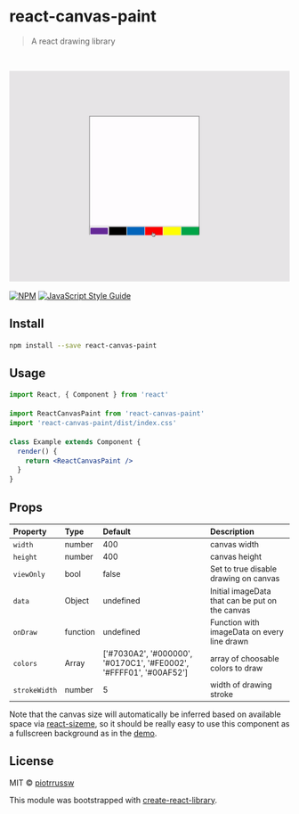 # react-canvas-paint

> A react drawing library
<br/>

![library example](assets/gif.gif?raw=true "GIF")

[![NPM](https://img.shields.io/npm/v/react-canvas-paint.svg)](https://www.npmjs.com/package/react-canvas-paint) [![JavaScript Style Guide](https://img.shields.io/badge/code_style-standard-brightgreen.svg)](https://standardjs.com)

## Install

```bash
npm install --save react-canvas-paint
```

## Usage

```jsx
import React, { Component } from 'react'

import ReactCanvasPaint from 'react-canvas-paint'
import 'react-canvas-paint/dist/index.css'

class Example extends Component {
  render() {
    return <ReactCanvasPaint />
  }
}
```

## Props

| Property      | Type     | Default                                                            | Description                                     |
| :------------ | :------- | :----------------------------------------------------------------- | :---------------------------------------------- |
| `width`       | number   | 400                                                                | canvas width                                    |
| `height`      | number   | 400                                                                | canvas height                                   |
| `viewOnly`    | bool     | false                                                              | Set to true disable drawing on canvas           |
| `data`        | Object   | undefined                                                          | Initial imageData that can be put on the canvas |
| `onDraw`      | function | undefined                                                          | Function with imageData on every line drawn     |
| `colors`      | Array    | ['#7030A2', '#000000', '#0170C1', '#FE0002', '#FFFF01', '#00AF52'] | array of choosable colors to draw               |
| `strokeWidth` | number   | 5                                                                  | width of drawing stroke                         |

Note that the canvas size will automatically be inferred based on available space via [react-sizeme](https://github.com/ctrlplusb/react-sizeme), so it should be really easy to use this component as a fullscreen background as in the [demo](https://transitive-bullshit.github.io/react-starfield-animation/).

## License

MIT © [piotrrussw](https://github.com/piotrrussw)

This module was bootstrapped with [create-react-library](https://github.com/transitive-bullshit/create-react-library).
